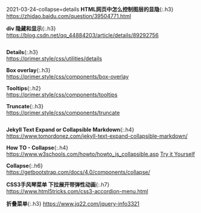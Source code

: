 ```tip
```
2021-03-24-collapse=details
**HTML网页中怎么控制图层的显隐**{:.h3}<br>
<https://zhidao.baidu.com/question/39504771.html>

**div 隐藏和显示**{:.h3}<br>
<https://blog.csdn.net/qq_44884203/article/details/89292756>

```note
```
**Details**{:.h3}<br>
<https://primer.style/css/utilities/details>

**Box overlay**{:.h3}<br>
<https://primer.style/css/components/box-overlay>

**Tooltips**{:.h2}<br>
<https://primer.style/css/components/tooltips>

**Truncate**{:.h3}<br>
<https://primer.style/css/components/truncate>

```note
```
**Jekyll Text Expand or Collapsible Markdown**{:.h4}<br>
<https://www.tomordonez.com/jekyll-text-expand-collapsible-markdown/>

**How TO - Collapse**{:.h4}<br>
<https://www.w3schools.com/howto/howto_js_collapsible.asp>
[Try it Yourself](https://www.w3schools.com/howto/tryit.asp?filename=tryhow_js_collapsible)

**Collapse**{:.h6}<br>
<https://getbootstrap.com/docs/4.0/components/collapse/>

**CSS3手风琴菜单 下拉展开带弹性动画**{:.h7}<br>
<https://www.html5tricks.com/css3-accordion-menu.html>

**折叠菜单**{:.h3}<b8>
<https://www.jq22.com/jquery-info3321>
